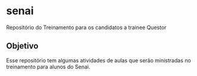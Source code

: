 # senai
Repositório do Treinamento para os candidatos a trainee Questor

## Objetivo

Esse repositório tem algumas atividades de aulas que serão ministradas no treinamento para alunos do Senai.
